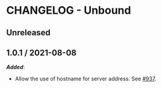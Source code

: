 # CHANGELOG - Unbound

## Unreleased

## 1.0.1 / 2021-08-08

***Added***:

* Allow the use of hostname for server address. See [#937](https://github.com/DataDog/integrations-extras/pull/937).

